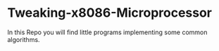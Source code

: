 # Tweaking-x8086-Microprocessor

In this Repo you will find little programs implementing some common algorithms.
